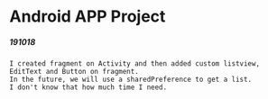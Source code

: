 # Android APP Project

##### 191018
    I created fragment on Activity and then added custom listview, EditText and Button on fragment.
    In the future, we will use a sharedPreference to get a list.
    I don't know that how much time I need.
